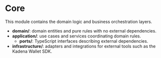# Core

This module contains the domain logic and business orchestration layers.

- **domain/**: domain entities and pure rules with no external dependencies.
- **application/**: use cases and services coordinating domain rules.
  - **ports/**: TypeScript interfaces describing external dependencies.
- **infrastructure/**: adapters and integrations for external tools such as the Kadena Wallet SDK.
